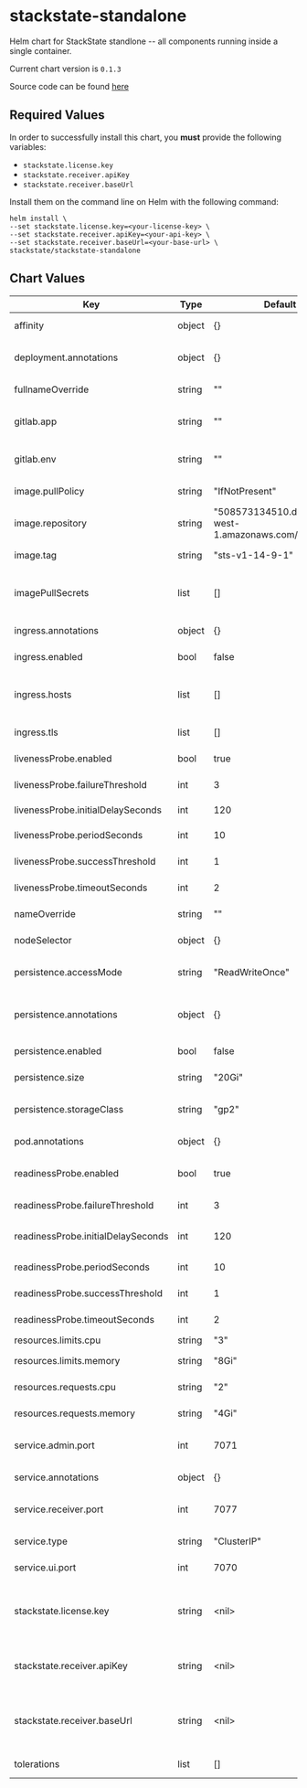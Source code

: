 stackstate-standalone
=====================
Helm chart for StackState standlone -- all components running inside a single container.

Current chart version is `0.1.3`

Source code can be found [here](https://gitlab.com/stackvista/devops/helm-charts.git)



## Required Values

In order to successfully install this chart, you **must** provide the following variables:
* `stackstate.license.key`
* `stackstate.receiver.apiKey`
* `stackstate.receiver.baseUrl`

Install them on the command line on Helm with the following command:

```shell
helm install \
--set stackstate.license.key=<your-license-key> \
--set stackstate.receiver.apiKey=<your-api-key> \
--set stackstate.receiver.baseUrl=<your-base-url> \
stackstate/stackstate-standalone
```

## Chart Values

| Key | Type | Default | Description |
|-----|------|---------|-------------|
| affinity | object | {} | Affinity settings for pod assignment. |
| deployment.annotations | object | {} | Annotations to attach to the `Deployment` object. |
| fullnameOverride | string | "" | Override the fullname of the chart. |
| gitlab.app | string | "" | If CI is GitLab, specify the `app` for annotations. |
| gitlab.env | string | "" | If CI is GitLab, specify the `env` for annotations. |
| image.pullPolicy | string | "IfNotPresent" | Default container image pull policy. |
| image.repository | string | "508573134510.dkr.ecr.eu-west-1.amazonaws.com/stackstate" | Base container image registry. |
| image.tag | string | "sts-v1-14-9-1" | Default container image tag. |
| imagePullSecrets | list | [] | Extra secrets / credentials needed for container image registry. |
| ingress.annotations | object | {} | Annotations for ingress objects. |
| ingress.enabled | bool | false | Enable use of ingress controllers. |
| ingress.hosts | list | [] | List of ingress hostnames; the paths are fixed to StackState backend services |
| ingress.tls | list | [] | List of ingress TLS certificates to use. |
| livenessProbe.enabled | bool | true | Enable use of livenessProbe check. |
| livenessProbe.failureThreshold | int | 3 | `failureThreshold` for the liveness probe. |
| livenessProbe.initialDelaySeconds | int | 120 | `initialDelaySeconds` for the liveness probe. |
| livenessProbe.periodSeconds | int | 10 | `periodSeconds` for the liveness probe. |
| livenessProbe.successThreshold | int | 1 | `successThreshold` for the liveness probe. |
| livenessProbe.timeoutSeconds | int | 2 | `timeoutSeconds` for the liveness probe. |
| nameOverride | string | "" | Override the name of the chart. |
| nodeSelector | object | {} | Node labels for pod assignment. |
| persistence.accessMode | string | "ReadWriteOnce" | Access mode of the persistent volume claim. |
| persistence.annotations | object | {} | Annotations to attach to the `PersistentVolumeClaim` object. |
| persistence.enabled | bool | false | Enable use of persistence. |
| persistence.size | string | "20Gi" | Size (in GiB) of the persistent volume. |
| persistence.storageClass | string | "gp2" | Name of the storage class to use for the persistent volume. |
| pod.annotations | object | {} | Annotations to attach to the `Pod` object(s). |
| readinessProbe.enabled | bool | true | Enable use of readinessProbe check. |
| readinessProbe.failureThreshold | int | 3 | `failureThreshold` for the readiness probe. |
| readinessProbe.initialDelaySeconds | int | 120 | `initialDelaySeconds` for the readiness probe. |
| readinessProbe.periodSeconds | int | 10 | `periodSeconds` for the readiness probe. |
| readinessProbe.successThreshold | int | 1 | `successThreshold` for the readiness probe. |
| readinessProbe.timeoutSeconds | int | 2 | `timeoutSeconds` for the readiness probe. |
| resources.limits.cpu | string | "3" | CPU resource limits. |
| resources.limits.memory | string | "8Gi" | Memory resource limits. |
| resources.requests.cpu | string | "2" | CPU resource requests. |
| resources.requests.memory | string | "4Gi" | Memory resource requests. |
| service.admin.port | int | 7071 | The default port for the StackState Administration area. |
| service.annotations | object | {} | Annotations to attach to the `Service` object. |
| service.receiver.port | int | 7077 | The default port for the StackState Receiver. |
| service.type | string | "ClusterIP" | The Kubernetes 'Service' type to use. |
| service.ui.port | int | 7070 | The default port for the StackState UI. |
| stackstate.license.key | string | \<nil\> | **PROVIDE YOUR LICENSE KEY HERE** The StackState license key needed to start the server. |
| stackstate.receiver.apiKey | string | \<nil\> | **PROVIDE YOUR API KEY HERE** API key to be used by all StackState agents. |
| stackstate.receiver.baseUrl | string | \<nil\> | **PROVIDE YOUR BASEURL HERE** Externally visible baseUrl of the StackState endpoints. |
| tolerations | list | [] | Toleration labels for pod assignment. |
